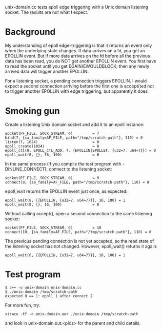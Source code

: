unix-domain.cc tests epoll edge triggering with a Unix domain listening socket.
The results are not what I expect.

# Background

My understanding of epoll edge-triggering is that it returns an event only when
the underlying state changes. If data arrives on a fd, you get an EPOLLIN
event. But if more data arrives on the fd before all the previous data has been
read, you do NOT get another EPOLLIN event. You first have to read the socket
until you get EGAIN/EWOULDBLOCK; then any newly arrived data will trigger
another EPOLLIN.

For a listening socket, a pending connection triggers EPOLLIN. I would expect a
second connection arriving before the first one is accept()ed not to trigger
another EPOLLIN with edge triggering, but apparently it does.

# Smoking gun

Create a listening Unix domain socket and add it to an epoll instance:

```
socket(PF_FILE, SOCK_STREAM, 0)         = 7
bind(7, {sa_family=AF_FILE, path="/tmp/scratch-path"}, 110) = 0
listen(7, 1024)                         = 0
epoll_create(1024)                      = 8
epoll_ctl(8, EPOLL_CTL_ADD, 7, {EPOLLIN|EPOLLET, {u32=7, u64=7}}) = 0
epoll_wait(8, {}, 16, 100)              = 0
```

In the same process (if you compile the test program with -DINLINE_CONNECT),
connect to the listening socket:

```
socket(PF_FILE, SOCK_STREAM, 0)         = 9
connect(9, {sa_family=AF_FILE, path="/tmp/scratch-path"}, 110) = 0
```

epoll\_wait returns the EPOLLIN event just once, as expected:

```
epoll_wait(8, {{EPOLLIN, {u32=7, u64=7}}}, 16, 100) = 1
epoll_wait(8, {}, 16, 100)              = 0
```

Without calling accept(), open a second connection to the same listening
socket:

```
socket(PF_FILE, SOCK_STREAM, 0)         = 10
connect(10, {sa_family=AF_FILE, path="/tmp/scratch-path"}, 110) = 0
```

The previous pending connection is not yet accepted, so the read state of the
listening socket has not changed. However, epoll\_wait() returns it again:

```
epoll_wait(8, {{EPOLLIN, {u32=7, u64=7}}}, 16, 100) = 1
```

# Test program

```
$ c++ -o unix-domain unix-domain.cc
$ ./unix-domain /tmp/scratch-path
expected 0 == 1: epoll 1 after connect 2
```

For more fun, try:

```
strace -ff -o unix-domain.out ./unix-domain /tmp/scratch-path
```

and look in unix-domain.out.\<pids\> for the parent and child details.

